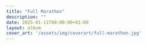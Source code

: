 ```yaml
---
title: "Full Marathon"
description: ""
date: 2025-01-11T00:00:00+01:00
layout: album
cover_art: '/assets/img/coverart/full-marathon.jpg'
---
```

